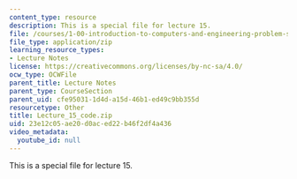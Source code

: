 ```yaml
---
content_type: resource
description: This is a special file for lecture 15.
file: /courses/1-00-introduction-to-computers-and-engineering-problem-solving-spring-2012/23e12c05ae20d0aced22b46f2df4a436_Lecture_15_code.zip
file_type: application/zip
learning_resource_types:
- Lecture Notes
license: https://creativecommons.org/licenses/by-nc-sa/4.0/
ocw_type: OCWFile
parent_title: Lecture Notes
parent_type: CourseSection
parent_uid: cfe95031-1d4d-a15d-46b1-ed49c9bb355d
resourcetype: Other
title: Lecture_15_code.zip
uid: 23e12c05-ae20-d0ac-ed22-b46f2df4a436
video_metadata:
  youtube_id: null
---
```

This is a special file for lecture 15.
